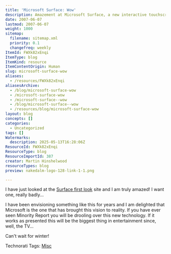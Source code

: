 ```yaml
---
title: 'Microsoft Surface: Wow'
description: Amazement at Microsoft Surface, a new interactive touchscreen device, highlighting its innovative features and potential impact on entertainment technology.
date: 2007-06-07
lastmod: 2007-06-07
weight: 1000
sitemap:
  filename: sitemap.xml
  priority: 0.1
  changefreq: weekly
ItemId: FWXk82xEnqi
ItemType: blog
ItemKind: resource
ItemContentOrigin: Human
slug: microsoft-surface-wow
aliases:
  - /resources/FWXk82xEnqi
aliasesArchive:
  - /blog/microsoft-surface-wow
  - /microsoft-surface-wow
  - /microsoft-surface--wow
  - /blog/microsoft-surface--wow
  - /resources/blog/microsoft-surface-wow
layout: blog
concepts: []
categories:
  - Uncategorized
tags: []
Watermarks:
  description: 2025-05-13T16:28:06Z
ResourceId: FWXk82xEnqi
ResourceType: blog
ResourceImportId: 387
creator: Martin Hinshelwood
resourceTypes: blog
preview: nakedalm-logo-128-link-1-1.png

---
```

I have just looked at the [Surface first look](http://www.microsoft.com/surface/) site and I am truly amazed! I want one, really badly...

I have been envisioning something like this for years and I am delighted that Microsoft is the one that has brought this vision to reality. If you have ever seen Minority Report you will be drooling over this new technology. If it works as presented this will be the biggest thing in entertainment since, well, the TV...

Can't wait for winter!

Technorati Tags: [Misc](http://technorati.com/tags/Misc)
